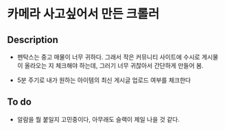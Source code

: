 # 카메라 사고싶어서 만든 크롤러

## Description
- 펜탁스는 중고 매물이 너무 귀하다. 그래서 작은 커뮤니티 사이트에 수시로 게시물이 올라오는 지
체크해야 하는데, 그러기 너무 귀찮아서 간단하게 만들어 봄.

- 5분 주기로 내가 원하는 아이템의 최신 게시글 업로드 여부를 체크한다

## To do
- 알람을 뭘 붙일지 고민중이다, 아무래도 슬랙이 제일 나을 것 같다.

